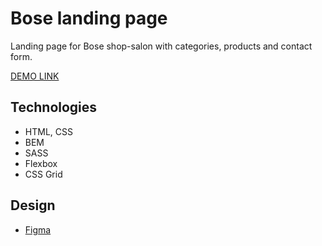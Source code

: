 # Bose landing page
Landing page for Bose shop-salon with categories, products and contact form.

[DEMO LINK](https://olena-yanovska.github.io/bose-landing/)

## Technologies

  - HTML, CSS
  - BEM
  - SASS
  - Flexbox
  - CSS Grid

## Design
  - [Figma](https://www.figma.com/file/OMjQNb3hg1LKMV4OwyQ3Ao/BOSE?node-id=0%3A1&t=8YmmJPGZnWlUPt4J-0)
